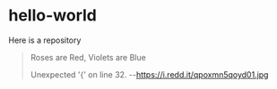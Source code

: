 # hello-world
Here is a repository

>  Roses are Red,
>  Violets are Blue
>
>  Unexpected '{'
>  on line 32.
      --https://i.redd.it/qpoxmn5qoyd01.jpg
